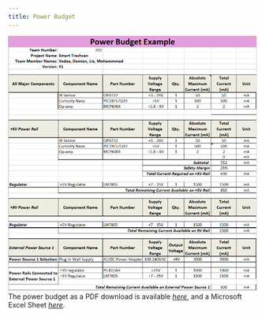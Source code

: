 ```yaml
---
title: Power Budget
---
```

 ![](powerbudgetvu.PNG)
The power budget as a PDF download is available [*here*](powerbudgetvu.pdf), and a Microsoft Excel Sheet [*here*](PowerBudgetVedaa.xlsx).
